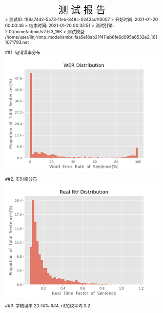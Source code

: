 <center><font size=6>测 试 报 告</font></center>
>	测试ID: f89a7442-5a73-11eb-848c-0242ac110007
>	开始时间: 2021-01-20 00:00:48
>	结束时间: 2021-01-20 00:33:51
>	测试引擎: 2.0:/home/admin/v2.6.3_16K
>	测试模型: /home/user/linjr/tmp_model/smbr_faa5e18ab21f411eb6fe6d095a6532e2_1611071793.net

##1. 句错误率分布
![wer_distribution](./Wer_Distribution.png)

##2. 实时率分布
![read_rtf_distribution](./Real_Rtf_Distribution.png)

##3. 字错误率
20.74%
##4. rtf加权平均
0.2

